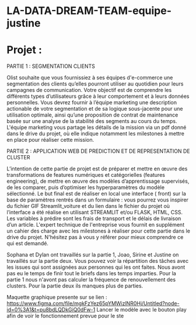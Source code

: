 # LA-DATA-DREAM-TEAM-equipe-justine


# Projet : 
PARTIE 1 : SEGMENTATION CLIENTS

Olist souhaite que vous fournissiez à ses équipes d'e-commerce une segmentation des clients qu’elles pourront utiliser au quotidien pour leurs campagnes de communication. Votre objectif est de comprendre les différents types d’utilisateurs grâce à leur comportement et à leurs données personnelles. Vous devrez fournir à l’équipe marketing une description actionable de votre segmentation et de sa logique sous-jacente pour une utilisation optimale, ainsi qu’une proposition de contrat de maintenance basée sur une analyse de la stabilité des segments au cours du temps.
L'équipe marketing vous partage les détails de la mission via un pdf donné dans le drive du projet, où elle indique notamment les milestones à mettre en place pour réaliser cette mission.

PARTIE 2 : APPLICATION WEB DE PREDICTION ET DE REPRESENTATION DE CLUSTER

L’intention de cette partie de projet est de préparer et mettre en œuvre des transformations de features numériques et catégorielles (features engineering), de mettre en œuvre des modèles d’apprentissage supervisés, de les comparer, puis d’optimiser les hyperparamètres du modèle sélectionné. Le but final est de réaliser en local une interface ( front) sur la base de paramètres rentrés dans un formulaire : vous pourrez vous inspirer du fichier GIF Streamlit_voiture et du lien dans le fichier du projet où l’interface a été réalise en utilisant STREAMLIT et/ou FLASK, HTML, CSS.
Les variables à prédire sont les frais de transport et le délais de livraison d’un article.
L'expert technique de l'entreprise vous fournit en supplément un cahier des charge avec les milestones à réaliser pour cette partie dans le drive du projet. N'hésitez pas à vous y référer pour mieux comprendre ce qui est demandé.

Sophana et Dylan ont travaillés sur la partie 1, Joao, Sirine et Justine on travaillés sur la partie deux. 
Vous pouvez voir la répartition des tâches avec les issues qui sont assignées aux personnes qui les ont faites.
Nous avont pas eu le temps de finir tout le briefs dans les temps imparties.
Pour la partie 1 nous n'avont pas calculer la fréquence de renouvellement des clusters.
Pour la partie deux ils manques plus de parties.

Maquette graphique presente sur se lien : 
https://www.figma.com/file/mgkFzYez65pYMWizlNR0Hj/Untitled?node-id=0%3A1&t=pu8bdLQDkGiQ0dFw-1
Lancer le modèle avec le bouton play afin de voir le fonctionnement prevue pour le ste
